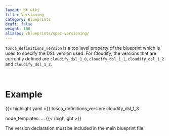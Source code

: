 ```yaml
---
layout: bt_wiki
title: Versioning
category: Blueprints
draft: false
weight: 100
aliases: /blueprints/spec-versioning/
---
```


`tosca_definitions_version` is a top level property of the blueprint which is used to specify the DSL version used.
For Cloudify, the versions that are currently defined are `cloudify_dsl_1_0`, `cloudify_dsl_1_1`, `cloudify_dsl_1_2` and `cloudify_dsl_1_3`.

<br>

# Example
{{< highlight  yaml >}}
tosca_definitions_version: cloudify_dsl_1_3

node_templates:
    ...
{{< /highlight >}}

The version declaration must be included in the main blueprint file.
